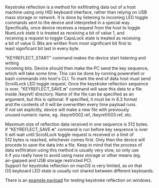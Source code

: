 Keystroke reflection is a method for exfiltrating data out of a host  
machine using only HID keyboard interface, rather than relying on USB  
mass storage or network. It is done by listening to incoming LED toggle  
commands sent to the device and interpreted in a special way.  
Specifically, once device receives a request from the host to toggle  
NumLock state it is treated as receiving a bit of value 1, and  
receiving a request to toggle CapsLock state is treated as receiving  
a bit of value 0. Bits are written from most significant bit first to  
least significant bit last in every byte.  
  
"KEYREFLECT_START" command makes the device start listening and writing  
incoming bits. Device should then make the PC send the key sequence,  
which will take some time. This can be done by running powershell or  
bash commands into host's CLI. To mark the end of data host must send  
ScrollLock LED toggle request. Once the keystroke reflection sequence  
is over, "KEYREFLECT_SAVE **n**" command will save this data to a file  
inside /keyref/ directory. Name of the file can be specified as an  
argument, but this is optional. If specified, it must be in 8.3 format  
and the contents of it will be overwritten every time payload runs.  
If not set explicitly, device will make a new file with previously  
unused numeric name, eg. /keyref/002.ref, /keyref/003.ref, etc.  
  
Maximum size of reflection data received in one sequence is 512 bytes.  
If "KEYREFLECT_SAVE **n**" command is run before key sequence is over  
it will wait until ScrollLock toggle request is received or a limit of  
512 bytes is reached, whichever comes first. Only then the device will  
procede to save the data into a file. Keep in mind that the process of  
data exfiltration using this method is usually very slow, so only use  
it if you really have to avoid using mass storage or other means (eg.  
air-gapped and USB storage restricted PC).  
Support for keystroke reflection on macOS is very limited, as on that  
OS keyboard LED state is usually not shared between different keyboards.  
  
There is an [example payload](https://github.com/krakrukra/PocketAdmin/tree/master/extra/payloads/KeystrokeReflectionTest) for testing keystroke reflection on windows.  
  